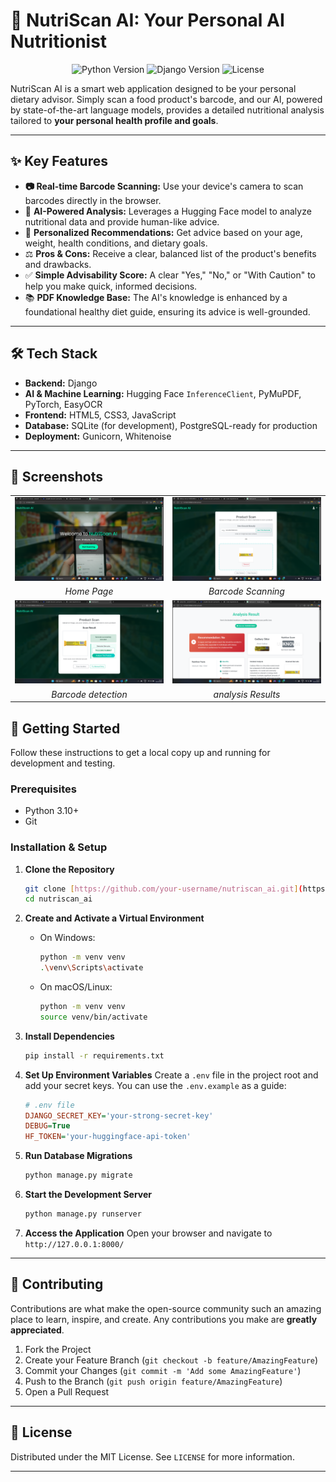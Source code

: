 # 🍏 NutriScan AI: Your Personal AI Nutritionist


<p align="center">
  <img src="https://img.shields.io/badge/python-3.10%2B-blue?style=for-the-badge&logo=python" alt="Python Version">
  <img src="https://img.shields.io/badge/django-5.2-green?style=for-the-badge&logo=django" alt="Django Version">
  <img src="https://img.shields.io/badge/license-MIT-purple?style=for-the-badge" alt="License">
</p>

NutriScan AI is a smart web application designed to be your personal dietary advisor. Simply scan a food product's barcode, and our AI, powered by state-of-the-art language models, provides a detailed nutritional analysis tailored to **your personal health profile and goals**.

---

## ✨ Key Features

* **📷 Real-time Barcode Scanning:** Use your device's camera to scan barcodes directly in the browser.
* 🧠 **AI-Powered Analysis:** Leverages a Hugging Face model to analyze nutritional data and provide human-like advice.
* 👤 **Personalized Recommendations:** Get advice based on your age, weight, health conditions, and dietary goals.
* ⚖️ **Pros & Cons:** Receive a clear, balanced list of the product's benefits and drawbacks.
* ✅ **Simple Advisability Score:** A clear "Yes," "No," or "With Caution" to help you make quick, informed decisions.
* 📚 **PDF Knowledge Base:** The AI's knowledge is enhanced by a foundational healthy diet guide, ensuring its advice is well-grounded.

---

## 🛠️ Tech Stack

* **Backend:** Django
* **AI & Machine Learning:** Hugging Face `InferenceClient`, PyMuPDF, PyTorch, EasyOCR
* **Frontend:** HTML5, CSS3, JavaScript
* **Database:** SQLite (for development), PostgreSQL-ready for production
* **Deployment:** Gunicorn, Whitenoise

---
## 📸 Screenshots

<div align="center">
  <table>
    <tr>
      <td><img src="static/images/Screenshot -home.png" alt="Home Page" width="300"></td>
      <td><img src="static/images/Screenshot-pscan.png" alt="Scan Page" width="300"></td>
    </tr>
    <tr>
      <td align="center"><em>Home Page</em></td>
      <td align="center"><em>Barcode Scanning</em></td>
    </tr>
    <tr>
      <td><img src="static/images/Screenshot-bb.png" alt="Barcode detection" width="300"></td>
      <td><img src="static/images/Screenshot-result.png" alt="Analysis" width="300"></td>
    </tr>
    <tr>
      <td align="center"><em>Barcode detection</em></td>
      <td align="center"><em>analysis Results</em></td>
    </tr>
  </table>
</div>

## 🚀 Getting Started

Follow these instructions to get a local copy up and running for development and testing.

### Prerequisites

* Python 3.10+
* Git

### Installation & Setup

1.  **Clone the Repository**
    ```sh
    git clone [https://github.com/your-username/nutriscan_ai.git](https://github.com/your-username/nutriscan_ai.git)
    cd nutriscan_ai
    ```

2.  **Create and Activate a Virtual Environment**
    * On Windows:
        ```sh
        python -m venv venv
        .\venv\Scripts\activate
        ```
    * On macOS/Linux:
        ```sh
        python -m venv venv
        source venv/bin/activate
        ```

3.  **Install Dependencies**
    ```sh
    pip install -r requirements.txt
    ```

4.  **Set Up Environment Variables**
    Create a `.env` file in the project root and add your secret keys. You can use the `.env.example` as a guide:
    ```ini
    # .env file
    DJANGO_SECRET_KEY='your-strong-secret-key'
    DEBUG=True
    HF_TOKEN='your-huggingface-api-token'
    ```

5.  **Run Database Migrations**
    ```sh
    python manage.py migrate
    ```

6.  **Start the Development Server**
    ```sh
    python manage.py runserver
    ```

7.  **Access the Application**
    Open your browser and navigate to `http://127.0.0.1:8000/`

---

## 🤝 Contributing

Contributions are what make the open-source community such an amazing place to learn, inspire, and create. Any contributions you make are **greatly appreciated**.

1.  Fork the Project
2.  Create your Feature Branch (`git checkout -b feature/AmazingFeature`)
3.  Commit your Changes (`git commit -m 'Add some AmazingFeature'`)
4.  Push to the Branch (`git push origin feature/AmazingFeature`)
5.  Open a Pull Request

---

## 📜 License

Distributed under the MIT License. See `LICENSE` for more information.

---


